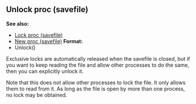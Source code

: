 ## Unlock proc (savefile)
**See also:**
+   [Lock proc (savefile)](/ref/savefile/proc/Lock.md) 
+   [New proc (savefile)](/ref/savefile/proc/New.md) <!-- -->
**Format:**
+   Unlock()


Exclusive locks are automatically released when the savefile is
closed, but if you want to keep reading the file and allow other
processes to do the same, then you can explicitly unlock it.


Note that this does not allow other processes to lock the file.
It only allows them to read from it. As long as the file is open by more
than one process, no lock may be obtained.